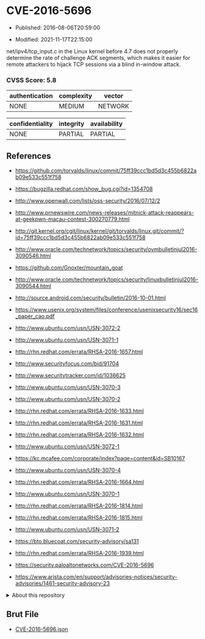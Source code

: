 # CVE-2016-5696

- Published: 2016-08-06T20:59:00

- Modified: 2021-11-17T22:15:00

net/ipv4/tcp_input.c in the Linux kernel before 4.7 does not properly determine the rate of challenge ACK segments, which makes it easier for remote attackers to hijack TCP sessions via a blind in-window attack.

### CVSS Score: **5.8**

| authentication | complexity | vector |
| --- | --- | --- |
| NONE | MEDIUM | NETWORK |

| confidentiality | integrity | availability |
| --- | --- | --- |
| NONE | PARTIAL | PARTIAL |

## References

* https://github.com/torvalds/linux/commit/75ff39ccc1bd5d3c455b6822ab09e533c551f758

* https://bugzilla.redhat.com/show_bug.cgi?id=1354708

* http://www.openwall.com/lists/oss-security/2016/07/12/2

* http://www.prnewswire.com/news-releases/mitnick-attack-reappears-at-geekpwn-macau-contest-300270779.html

* http://git.kernel.org/cgit/linux/kernel/git/torvalds/linux.git/commit/?id=75ff39ccc1bd5d3c455b6822ab09e533c551f758

* http://www.oracle.com/technetwork/topics/security/ovmbulletinjul2016-3090546.html

* https://github.com/Gnoxter/mountain_goat

* http://www.oracle.com/technetwork/topics/security/linuxbulletinjul2016-3090544.html

* http://source.android.com/security/bulletin/2016-10-01.html

* https://www.usenix.org/system/files/conference/usenixsecurity16/sec16_paper_cao.pdf

* http://www.ubuntu.com/usn/USN-3072-2

* http://www.ubuntu.com/usn/USN-3071-1

* http://rhn.redhat.com/errata/RHSA-2016-1657.html

* http://www.securityfocus.com/bid/91704

* http://www.securitytracker.com/id/1036625

* http://www.ubuntu.com/usn/USN-3070-3

* http://www.ubuntu.com/usn/USN-3070-2

* http://rhn.redhat.com/errata/RHSA-2016-1633.html

* http://rhn.redhat.com/errata/RHSA-2016-1631.html

* http://rhn.redhat.com/errata/RHSA-2016-1632.html

* http://www.ubuntu.com/usn/USN-3072-1

* https://kc.mcafee.com/corporate/index?page=content&id=SB10167

* http://www.ubuntu.com/usn/USN-3070-4

* http://rhn.redhat.com/errata/RHSA-2016-1664.html

* http://www.ubuntu.com/usn/USN-3070-1

* http://rhn.redhat.com/errata/RHSA-2016-1814.html

* http://rhn.redhat.com/errata/RHSA-2016-1815.html

* http://www.ubuntu.com/usn/USN-3071-2

* https://bto.bluecoat.com/security-advisory/sa131

* http://rhn.redhat.com/errata/RHSA-2016-1939.html

* https://security.paloaltonetworks.com/CVE-2016-5696

* https://www.arista.com/en/support/advisories-notices/security-advisories/1461-security-advisory-23

<details>
<summary>About this repository</summary> 

  This repository is part of the project [Live Hack CVE](https://github.com/Live-Hack-CVE). Main website can be found [www.live-hack.org](https://www.live-hack.org) 
  
  Made by [Sn0wAlice](https://github.com/Sn0wAlice) for the people that care about security and need to have a feed of the latest CVEs. Hope you enjoy it, don't forget to star the repo and follow me on [Twitter](https://twitter.com/Sn0wAlice) and [Github](https://github.com/Sn0wAlice). And that is my [personnal website](https://www.alice-snow.me/)

  - [Home Page](https://github.com/Live-Hack-CVE)
  - [Framework](https://github.com/Live-Hack-CVE/cve-framework)
  - [CVE database](https://github.com/Live-Hack-CVE/full_database)
  - [Changelog](https://github.com/Live-Hack-CVE/Changelog)
</details>

## Brut File

* [CVE-2016-5696.json](https://raw.githubusercontent.com/Live-Hack-CVE/full_database/main/cves/2016/CVE-2016-5696.json)


